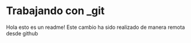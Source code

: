 # Trabajando con _git
Hola esto es un readme!
Este cambio ha sido realizado de manera remota desde github
